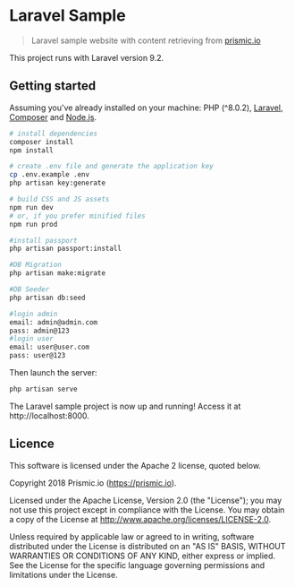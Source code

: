 # Laravel Sample

> Laravel sample website with content retrieving from [prismic.io](https://prismic.io)

This project runs with Laravel version 9.2.

## Getting started

Assuming you've already installed on your machine: PHP (^8.0.2), [Laravel](https://laravel.com), [Composer](https://getcomposer.org) and [Node.js](https://nodejs.org).

``` bash
# install dependencies
composer install
npm install

# create .env file and generate the application key
cp .env.example .env
php artisan key:generate

# build CSS and JS assets
npm run dev
# or, if you prefer minified files
npm run prod

#install passport
php artisan passport:install

#DB Migration
php artisan make:migrate

#DB Seeder
php artisan db:seed

#login admin
email: admin@admin.com
pass: admin@123
#login user
email: user@user.com
pass: user@123
```

Then launch the server:

``` bash
php artisan serve
```

The Laravel sample project is now up and running! Access it at http://localhost:8000.

## Licence

This software is licensed under the Apache 2 license, quoted below.

Copyright 2018 Prismic.io (https://prismic.io).

Licensed under the Apache License, Version 2.0 (the "License"); you may not use this project except in compliance with the License. You may obtain a copy of the License at http://www.apache.org/licenses/LICENSE-2.0.

Unless required by applicable law or agreed to in writing, software distributed under the License is distributed on an "AS IS" BASIS, WITHOUT WARRANTIES OR CONDITIONS OF ANY KIND, either express or implied. See the License for the specific language governing permissions and limitations under the License.
